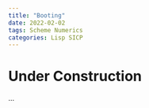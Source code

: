 ```yaml
---
title: "Booting"
date: 2022-02-02
tags: Scheme Numerics
categories: Lisp SICP
---
```


# Under Construction

...
